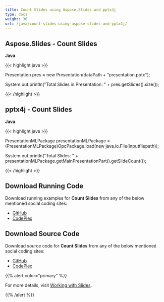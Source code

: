 ```yaml
---
title: Count Slides using Aspose.Slides and pptx4j
type: docs
weight: 30
url: /java/count-slides-using-aspose-slides-and-pptx4j/
---
```


## **Aspose.Slides - Count Slides**
**Java**

{{< highlight java >}}

 Presentation pres = new Presentation(dataPath + "presentation.pptx");

System.out.println("Total Slides in Presentation: " + pres.getSlides().size());

{{< /highlight >}}
## **pptx4j - Count Slides**
**Java**

{{< highlight java >}}

 PresentationMLPackage presentationMLPackage = (PresentationMLPackage)OpcPackage.load(new java.io.File(inputfilepath));

System.out.println("Total Slides: " + presentationMLPackage.getMainPresentationPart().getSlideCount());

{{< /highlight >}}
## **Download Running Code**
Download running examples for **Count Slides** from any of the below mentioned social coding sites:

- [GitHub](https://github.com/aspose-slides/Aspose.Slides-for-Java/releases)
- [CodePlex](https://asposeslidesjavapptx4j.codeplex.com/releases)
## **Download Source Code**
Download source code for **Count Slides** from any of the below mentioned social coding sites:

- [GitHub](https://github.com/aspose-slides/Aspose.Slides-for-Java)
- [CodePlex](https://asposeslidesjavapptx4j.codeplex.com/)

{{% alert color="primary" %}} 

For more details, visit [Working with Slides](http://www.aspose.com/docs/display/slidesjava/Working+with+Slides+in+Presentation).

{{% /alert %}}
